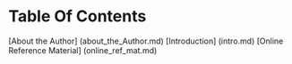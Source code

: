 # Table Of Contents

[About the Author] (about_the_Author.md)
[Introduction] (intro.md)
[Online Reference Material] (online_ref_mat.md)